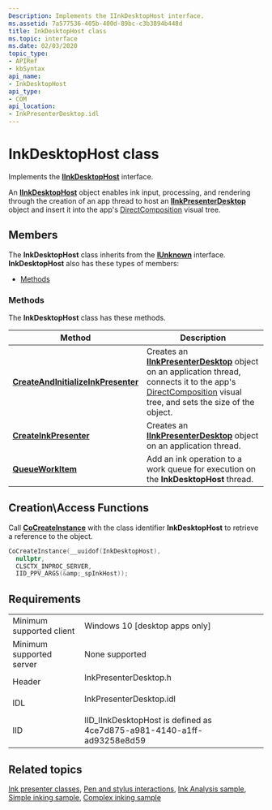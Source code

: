 ```yaml
---
Description: Implements the IInkDesktopHost interface.
ms.assetid: 7a577536-405b-400d-89bc-c3b3894b448d
title: InkDesktopHost class
ms.topic: interface
ms.date: 02/03/2020
topic_type: 
- APIRef
- kbSyntax
api_name: 
- InkDesktopHost
api_type: 
- COM
api_location: 
- InkPresenterDesktop.idl
---
```


# InkDesktopHost class

Implements the [**IInkDesktopHost**](/windows/win32/api/inkpresenterdesktop/nn-inkpresenterdesktop-iinkdesktophost) interface.

An [**IInkDesktopHost**](/windows/win32/api/inkpresenterdesktop/nn-inkpresenterdesktop-iinkdesktophost) object enables ink input, processing, and rendering through the creation of an app thread to host an [**IInkPresenterDesktop**](/windows/win32/api/inkpresenterdesktop/nn-inkpresenterdesktop-iinkpresenterdesktop) object and insert it into the app's [DirectComposition](/windows/win32/directcomp/directcomposition-portal) visual tree.

## Members

The **InkDesktopHost** class inherits from the [**IUnknown**](/windows/win32/api/unknwn/nn-unknwn-iunknown) interface. **InkDesktopHost** also has these types of members:

- [Methods](#methods)

### Methods

The **InkDesktopHost** class has these methods.

| Method | Description |
|---|---|
| [**CreateAndInitializeInkPresenter**](/windows/win32/api/inkpresenterdesktop/nf-inkpresenterdesktop-iinkdesktophost-createandinitializeinkpresenter) | Creates an [**IInkPresenterDesktop**](/windows/win32/api/inkpresenterdesktop/nn-inkpresenterdesktop-iinkpresenterdesktop) object on an application thread, connects it to the app's [DirectComposition](/windows/win32/directcomp/directcomposition-portal) visual tree, and sets the size of the object.<br/> |
| [**CreateInkPresenter**](/windows/win32/api/inkpresenterdesktop/nf-inkpresenterdesktop-iinkdesktophost-createinkpresenter) | Creates an [**IInkPresenterDesktop**](/windows/win32/api/inkpresenterdesktop/nn-inkpresenterdesktop-iinkpresenterdesktop) object on an application thread.<br/> |
| [**QueueWorkItem**](/windows/win32/api/inkpresenterdesktop/nf-inkpresenterdesktop-iinkdesktophost-queueworkitem) | Add an ink operation to a work queue for execution on the **InkDesktopHost** thread.<br/> |

## Creation\\Access Functions

Call [<strong>CoCreateInstance</strong>](/windows/win32/api/combaseapi/nf-combaseapi-cocreateinstance) with the class identifier <strong>InkDesktopHost</strong> to retrieve a reference to the object.

``` C++
CoCreateInstance(__uuidof(InkDesktopHost), 
  nullptr, 
  CLSCTX_INPROC_SERVER, 
  IID_PPV_ARGS(&amp;_spInkHost));
```

## Requirements

|  |  |
|---|---|
| Minimum supported client<br/> | Windows 10 \[desktop apps only\]<br/> |
| Minimum supported server<br/> | None supported<br/> |
| Header<br/>                   | <dl> <dt>InkPresenterDesktop.h</dt> </dl>   |
| IDL<br/>                      | <dl> <dt>InkPresenterDesktop.idl</dt> </dl> |
| IID<br/>                      | IID\_IInkDesktopHost is defined as 4ce7d875-a981-4140-a1ff-ad93258e8d59<br/> |

## Related topics

[Ink presenter classes](ink-presenter-classes.md), [Pen and stylus interactions](/windows/uwp/design/input/pen-and-stylus-interactions), [Ink Analysis sample](https://docs.microsoft.com/samples/microsoft/windows-universal-samples/inkanalysis/), [Simple inking sample](https://docs.microsoft.com/samples/microsoft/windows-universal-samples/simpleink/), [Complex inking sample](https://docs.microsoft.com/samples/microsoft/windows-universal-samples/complexink/)
